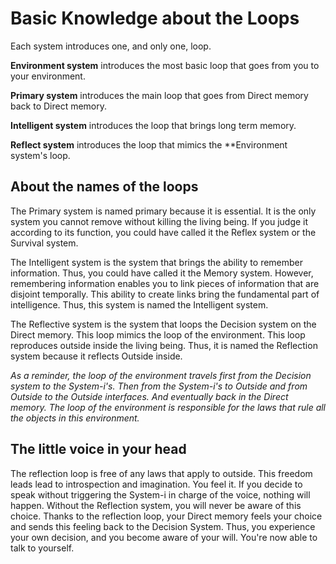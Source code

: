 # Basic Knowledge about the Loops

Each system introduces one, and only one, loop.

**Environment system** introduces the most basic loop that goes from you to your environment.

**Primary system** introduces the main loop that goes from Direct memory back to Direct memory.

**Intelligent system** introduces the loop that brings long term memory.

**Reflect system** introduces the loop that mimics the **Environment system's loop.

## About the names of the loops

The Primary system is named primary because it is essential. It is the only system you cannot remove without killing the living being. If you judge it according to its function, you could have called it the Reflex system or the Survival system.

The Intelligent system is the system that brings the ability to remember information. Thus, you could have called it the Memory system. However, remembering information enables you to link pieces of information that are disjoint temporally. This ability to create links bring the fundamental part of intelligence. Thus, this system is named the Intelligent system.

The Reflective system is the system that loops the Decision system on the Direct memory. This loop mimics the loop of the environment. This loop reproduces outside inside the living being. Thus, it is named the Reflection system because it reflects Outside inside.

*As a reminder, the loop of the environment travels first from the Decision system to the System-i's. Then from the System-i's to Outside and from Outside to the Outside interfaces. And eventually back in the Direct memory. The loop of the environment is responsible for the laws that rule all the objects in this environment.*

## The little voice in your head

The reflection loop is free of any laws that apply to outside. This freedom leads lead to introspection and imagination. You feel it.
If you decide to speak without triggering the System-i in charge of the voice, nothing will happen. Without the Reflection system, you will never be aware of this choice. Thanks to the reflection loop, your Direct memory feels your choice and sends this feeling back to the Decision System. Thus, you experience your own decision, and you become aware of your will. You're now able to talk to yourself.

